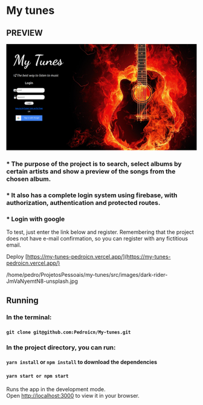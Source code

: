 # My tunes

## PREVIEW

![alt text](/src/images/login.png)

### * The purpose of the project is to search, select albums by certain artists and show a preview of the songs from the chosen album.
### * It also has a complete login system using firebase, with authorization, authentication and protected routes.
### * Login with google

To test, just enter the link below and register. Remembering that the project does not have e-mail confirmation, so you can register with any fictitious email.

Deploy [https://my-tunes-pedroicn.vercel.app/](https://my-tunes-pedroicn.vercel.app/)

 /home/pedro/ProjetosPessoais/my-tunes/src/images/dark-rider-JmVaNyemtN8-unsplash.jpg

## Running

### In the terminal:

#### `git clone git@github.com:Pedroicn/My-tunes.git`

### In the project directory, you can run:

#### `yarn install` or `npm install` to download the dependencies

#### `yarn start or npm start`

Runs the app in the development mode.\
Open [http://localhost:3000](http://localhost:3000) to view it in your browser.

